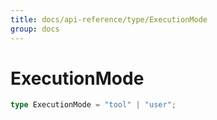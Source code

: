 ```yaml
---
title: docs/api-reference/type/ExecutionMode
group: docs
---
```


# ExecutionMode

```ts
type ExecutionMode = "tool" | "user";
```


